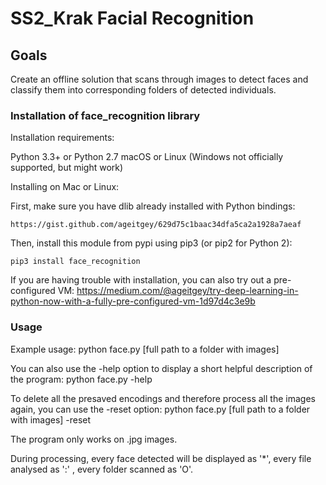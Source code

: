 # SS2_Krak Facial Recognition

## Goals
Create an offline solution that scans through images to detect faces and classify them into corresponding folders of detected individuals.

### Installation of face_recognition library
Installation requirements:

Python 3.3+ or Python 2.7
macOS or Linux (Windows not officially supported, but might work)

Installing on Mac or Linux:

First, make sure you have dlib already installed with Python bindings:

    https://gist.github.com/ageitgey/629d75c1baac34dfa5ca2a1928a7aeaf

Then, install this module from pypi using pip3 (or pip2 for Python 2):

    pip3 install face_recognition

If you are having trouble with installation, you can also try out a
pre-configured VM: https://medium.com/@ageitgey/try-deep-learning-in-python-now-with-a-fully-pre-configured-vm-1d97d4c3e9b

### Usage
Example usage:
python face.py [full path to a folder with images] 

You can also use the -help option to display a short helpful description of the program:
python face.py -help

To delete all the presaved encodings and therefore process all the images again, you can use the -reset option:
python face.py [full path to a folder with images] -reset

The program only works on .jpg images.

During processing, every face detected will be displayed as '*', every file analysed as ':' , every folder scanned as 'O'.

